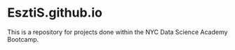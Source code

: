 # EsztiS.github.io

This is a repository for projects done within the NYC Data Science Academy Bootcamp.
